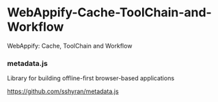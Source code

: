 # WebAppify-Cache-ToolChain-and-Workflow
WebAppify: Cache, ToolChain and Workflow

### metadata.js
Library for building offline-first browser-based applications

https://github.com/sshyran/metadata.js









